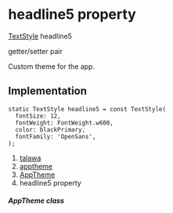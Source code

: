 
<div>

# headline5 property

</div>


[TextStyle](https://api.flutter.dev/flutter/painting/TextStyle-class.html)
headline5


getter/setter pair




Custom theme for the app.



## Implementation

``` language-dart
static TextStyle headline5 = const TextStyle(
  fontSize: 12,
  fontWeight: FontWeight.w600,
  color: blackPrimary,
  fontFamily: 'OpenSans',
);
```







1.  [talawa](../../index.html)
2.  [apptheme](../../apptheme/)
3.  [AppTheme](../../apptheme/AppTheme-class.html)
4.  headline5 property

##### AppTheme class







